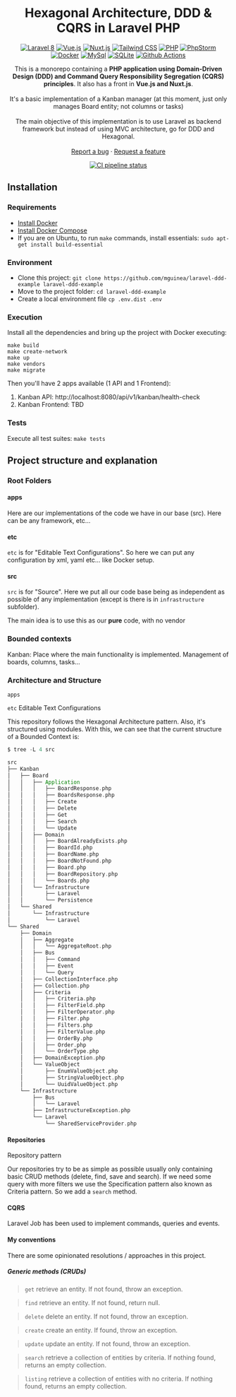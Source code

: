 <h1 align="center">
  Hexagonal Architecture, DDD & CQRS in Laravel PHP
</h1>

<p align="center">
    <a href="https://laravel.com/"><img src="https://img.shields.io/badge/Laravel-8-FF2D20.svg?style=flat-square&logo=laravel" alt="Laravel 8"/></a>
    <a href="https://vuejs.org/"><img src="https://img.shields.io/badge/Vue-2-4FC08D.svg?style=flat-square&logo=vue.js" alt="Vue.js"/></a>
    <a href="https://nuxtjs.org/"><img src="https://img.shields.io/badge/Nuxt-2-00C58E.svg?style=flat-square&logo=nuxt.js" alt="Nuxt.js"/></a>
    <a href="https://tailwindcss.com/"><img src="https://img.shields.io/badge/Tailwind-2-38B2AC.svg?style=flat-square&logo=tailwind-css" alt="Tailwind CSS"/></a>
    <a href="https://www.php.net/"><img src="https://img.shields.io/badge/PHP-8-777BB4.svg?style=flat-square&logo=php" alt="PHP"/></a>
    <a href="https://www.jetbrains.com/es-es/phpstorm/?ref=steemhunt"><img src="https://img.shields.io/badge/PhpStorm-2021-000000.svg?style=flat-square&logo=phpstorm" alt="PhpStorm"/></a>
    <a href="https://www.docker.com/"><img src="https://img.shields.io/badge/docker-3-2496ED.svg?style=flat-square&logo=docker" alt="Docker"/></a>
    <a href="https://www.mysql.com/"><img src="https://img.shields.io/badge/mysql-8-4479A1.svg?style=flat-square&logo=mysql" alt="MySql"/></a>
    <a href="https://www.sqlite.org/index.html"><img src="https://img.shields.io/badge/sqlite-3-003B57.svg?style=flat-square&logo=sqlite" alt="SQLite"/></a>
    <a href="#"><img src="https://img.shields.io/badge/github_actions-2088FF.svg?style=flat-square&logo=github-actions" alt="Github Actions"/></a>
</p>

<p align="center">
  This is a monorepo containing a <strong>PHP application using Domain-Driven Design (DDD) and Command Query Responsibility Segregation
  (CQRS) principles</strong>. It also has a front in <strong>Vue.js and Nuxt.js</strong>.
  <br />
  <br />
  It's a basic implementation of a Kanban manager (at this moment, just only manages Board entity; not columns or tasks)
  <br />
  <br />
  The main objective of this implementation is to use Laravel as backend framework but instead of using MVC architecture, go for DDD and Hexagonal. 
  <br />
  <br />
  <a href="https://github.com/mguinea/laravel-ddd-example/issues">Report a bug</a>
  ·
  <a href="https://github.com/mguinea/laravel-ddd-example/issues">Request a feature</a>
</p>

<p align="center">
    <a href="https://github.com/mguinea/laravel-ddd-example/actions"><img src="https://github.com/mguinea/laravel-ddd-example/workflows/CI/badge.svg" alt="CI pipeline status" /></a>
</p>

## Installation

### Requirements 
- [Install Docker](https://www.docker.com/get-started)
- [Install Docker Compose](https://docs.docker.com/compose/install/)
- If you are on Ubuntu, to run `make` commands, install essentials: `sudo apt-get install build-essential`

### Environment

- Clone this project: `git clone https://github.com/mguinea/laravel-ddd-example laravel-ddd-example`
- Move to the project folder: `cd laravel-ddd-example`
- Create a local environment file `cp .env.dist .env`

### Execution

Install all the dependencies and bring up the project with Docker executing:

`make build`\
`make create-network`\
`make up`\
`make vendors`\
`make migrate`
    
Then you'll have 2 apps available (1 API and 1 Frontend):
1. Kanban API: http://localhost:8080/api/v1/kanban/health-check
2. Kanban Frontend: TBD

### Tests

Execute all test suites: `make tests`

## Project structure and explanation

### Root Folders

#### apps

Here are our implementations of the code we have in our base (src). Here can be any framework, etc...

#### etc

`etc` is for "Editable Text Configurations". So here we can put any configuration by xml, yaml etc... like Docker setup.

#### src

`src` is for "Source". Here we put all our code base being as independent as possible of any implementation (except is there is in `infrastructure` subfolder).

The main idea is to use this as our **pure** code, with no vendor 

### Bounded contexts

Kanban: Place where the main functionality is implemented. Management of boards, columns, tasks...

### Architecture and Structure

`apps`

`etc` Editable Text Configurations 

This repository follows the Hexagonal Architecture pattern. Also, it's structured using modules. With this, we can see that the current structure of a Bounded Context is:

```scala
$ tree -L 4 src

src
├── Kanban
│   ├── Board
│   │   ├── Application
│   │   │   ├── BoardResponse.php
│   │   │   ├── BoardsResponse.php
│   │   │   ├── Create
│   │   │   ├── Delete
│   │   │   ├── Get
│   │   │   ├── Search
│   │   │   └── Update
│   │   ├── Domain
│   │   │   ├── BoardAlreadyExists.php
│   │   │   ├── BoardId.php
│   │   │   ├── BoardName.php
│   │   │   ├── BoardNotFound.php
│   │   │   ├── Board.php
│   │   │   ├── BoardRepository.php
│   │   │   └── Boards.php
│   │   └── Infrastructure
│   │       ├── Laravel
│   │       └── Persistence
│   └── Shared
│       └── Infrastructure
│           └── Laravel
└── Shared
    ├── Domain
    │   ├── Aggregate
    │   │   └── AggregateRoot.php
    │   ├── Bus
    │   │   ├── Command
    │   │   ├── Event
    │   │   └── Query
    │   ├── CollectionInterface.php
    │   ├── Collection.php
    │   ├── Criteria
    │   │   ├── Criteria.php
    │   │   ├── FilterField.php
    │   │   ├── FilterOperator.php
    │   │   ├── Filter.php
    │   │   ├── Filters.php
    │   │   ├── FilterValue.php
    │   │   ├── OrderBy.php
    │   │   ├── Order.php
    │   │   └── OrderType.php
    │   ├── DomainException.php
    │   └── ValueObject
    │       ├── EnumValueObject.php
    │       ├── StringValueObject.php
    │       └── UuidValueObject.php
    └── Infrastructure
        ├── Bus
        │   └── Laravel
        ├── InfrastructureException.php
        └── Laravel
            └── SharedServiceProvider.php

```

#### Repositories

Repository pattern

Our repositories try to be as simple as possible usually only containing basic CRUD methods (delete, find, save and search). 
If we need some query with more filters we use the Specification pattern also known as Criteria pattern. So we add a `search` method.

#### CQRS

Laravel Job has been used to implement commands, queries and events.

#### My conventions

There are some opinionated resolutions / approaches in this project.

##### Generic methods (CRUDs)

> `get` retrieve an entity. If not found, throw an exception.

> `find` retrieve an entity. If not found, return null.

> `delete` delete an entity. If not found, throw an exception.

> `create` create an entity. If found, throw an exception.

> `update` update an entity. If not found, throw an exception.

> `search` retrieve a collection of entities by criteria. If nothing found, returns an empty collection.

> `listing` retrieve a collection of entities with no criteria. If nothing found, returns an empty collection.



